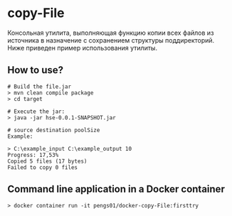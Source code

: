 # copy-File

Консольная утилита, выполняющая функцию копии всех файлов из источника в назначение с сохранением структуры поддиректорий. Ниже приведен пример использования утилиты.

## How to use?
    # Build the file.jar
    > mvn clean compile package
    > cd target
  
    # Execute the jar:
    > java -jar hse-0.0.1-SNAPSHOT.jar
  
    # source destination poolSize 
    Example:
  
    > C:\example_input C:\example_output 10
    Progress: 17,53%
    Copied 5 files (17 bytes)
    Failed to copy 0 files

## Command line application in a Docker container
    > docker container run -it pengs01/docker-copy-File:firsttry

